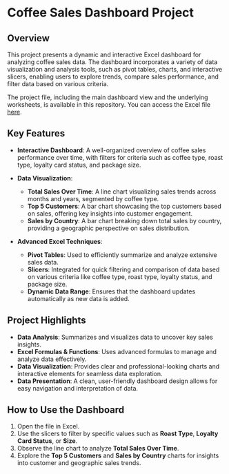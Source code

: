 # Coffee Sales Dashboard Project

## Overview

This project presents a dynamic and interactive Excel dashboard for analyzing coffee sales data. The dashboard incorporates a variety of data visualization and analysis tools, such as pivot tables, charts, and interactive slicers, enabling users to explore trends, compare sales performance, and filter data based on various criteria.

The project file, including the main dashboard view and the underlying worksheets, is available in this repository. You can access the Excel file [here](https://github.com/Pouria-Samadi/Excel_project_coffee_sales/raw/refs/heads/Main/coffeeOrdersData.xlsx).

## Key Features

- **Interactive Dashboard**: A well-organized overview of coffee sales performance over time, with filters for criteria such as coffee type, roast type, loyalty card status, and package size.

- **Data Visualization**:
  - **Total Sales Over Time**: A line chart visualizing sales trends across months and years, segmented by coffee type.
  - **Top 5 Customers**: A bar chart showcasing the top customers based on sales, offering key insights into customer engagement.
  - **Sales by Country**: A bar chart breaking down total sales by country, providing a geographic perspective on sales distribution.

- **Advanced Excel Techniques**:
  - **Pivot Tables**: Used to efficiently summarize and analyze extensive sales data.
  - **Slicers**: Integrated for quick filtering and comparison of data based on various criteria like coffee type, roast type, loyalty status, and package size.
  - **Dynamic Data Range**: Ensures that the dashboard updates automatically as new data is added.

## Project Highlights

- **Data Analysis**: Summarizes and visualizes data to uncover key sales insights.
- **Excel Formulas & Functions**: Uses advanced formulas to manage and analyze data effectively.
- **Data Visualization**: Provides clear and professional-looking charts and interactive elements for seamless data exploration.
- **Data Presentation**: A clean, user-friendly dashboard design allows for easy navigation and interpretation of data.

## How to Use the Dashboard

1. Open the file in Excel.
2. Use the slicers to filter by specific values such as **Roast Type**, **Loyalty Card Status**, or **Size**.
3. Observe the line chart to analyze **Total Sales Over Time**.
4. Explore the **Top 5 Customers** and **Sales by Country** charts for insights into customer and geographic sales trends.
